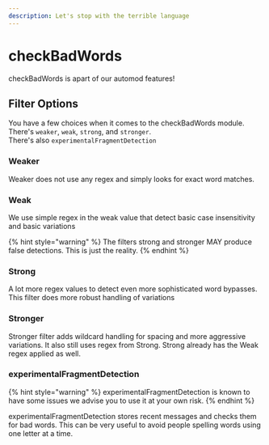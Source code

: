 ```yaml
---
description: Let's stop with the terrible language
---
```


# checkBadWords

checkBadWords is apart of our automod features!

## Filter Options

You have a few choices when it comes to the checkBadWords module. There's `weaker`, `weak`, `strong`, and `stronger`.\
There's also `experimentalFragmentDetection`

### Weaker

Weaker does not use any regex and simply looks for exact word matches.

### Weak

We use simple regex in the weak value that detect basic case insensitivity and basic variations

{% hint style="warning" %}
The filters strong and stronger MAY produce false detections. This is just the reality.
{% endhint %}

### Strong

A lot more regex values to detect even more sophisticated word bypasses. This filter does more robust handling of variations

### Stronger

Stronger filter adds wildcard handling for spacing and more aggressive variations. It also still uses regex from Strong. Strong already has the Weak regex applied as well.

### experimentalFragmentDetection

{% hint style="warning" %}
experimentalFragmentDetection is known to have some issues we advise you to use it at your own risk.
{% endhint %}

experimentalFragmentDetection stores recent messages and checks them for bad words. This can be very useful to avoid people spelling words using one letter at a time.
